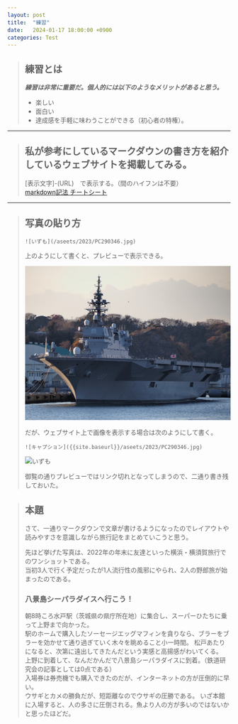 ```yaml
---
layout: post
title:  "練習"
date:   2024-01-17 18:00:00 +0900
categories: Test
---
```

> ## 練習とは
>
> ***練習は非常に重要だ。個人的には以下のようなメリットがあると思う。***
> -  楽しい
> -  面白い
> -  達成感を手軽に味わうことができる（初心者の特権）。
***  
> ## 私が参考にしているマークダウンの書き方を紹介しているウェブサイトを掲載してみる。 
>
> [表示文字]-(URL)　で表示する。（間のハイフンは不要）  
> [markdown記法 チートシート](https://gist.github.com/mignonstyle/083c9e1651d7734f84c99b8cf49d57fa)

***  

> ## 写真の貼り方
> `![いずも](/aseets/2023/PC290346.jpg)`
>
> 上のようにして書くと、プレビューで表示できる。
>
> ![いずも](/aseets/2023/PC290346.jpg)  
>
> だが、ウェブサイト上で画像を表示する場合は次のようにして書く。
>
> `![キャプション]({{site.baseurl}}/aseets/2023/PC290346.jpg)`
>
> ![いずも]({{site.baseurl}}/aseets/2023/PC290346.jpg)  
>
> 御覧の通りプレビューではリンク切れとなってしまうので、二通り書き残しておいた。


> ## 本題
> さて、一通りマークダウンで文章が書けるようになったのでレイアウトや読みやすさを意識しながら旅行記をまとめていこうと思う。
> 
> 先ほど挙げた写真は、2022年の年末に友達といった横浜・横須賀旅行でのワンショットである。  
> 当初3人で行く予定だったが1人流行性の風邪にやられ、2人の野郎旅が始まったのである。
> 
>### 八景島シーパラダイスへ行こう！
> 
> 朝8時ころ水戸駅（茨城県の県庁所在地）に集合し、スーパーひたちに乗って上野まで向かった。  
> 駅のホームで購入したソーセージエッグマフィンを貪りなら、ブラーをブラーを効かせて通り過ぎていく木々を眺めること小一時間。
> 松戸あたりになると、次第に遠出してきたんだという実感と高揚感がわいてくる。  
> 上野に到着して、なんだかんだで八景島シーパラダイスに到着。（鉄道研究会の記事としては0点である）  
> 入場券は券売機でも購入できたのだが、インターネットの方が圧倒的に早い。  
> ウサギとカメの勝負だが、短距離なのでウサギの圧勝である。
> いざ本館に入場すると、人の多さに圧倒される。魚より人の方が多いのではないかと思ったほどだ。
> 
